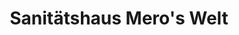 ---
title: "Sanitätshaus Mero's Welt"
url: /gelsenkirchen/sanitaetshaus-meros-welt/
shop: Sanitätshaus
---